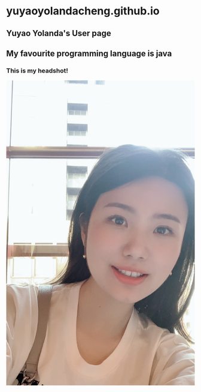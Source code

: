 # yuyaoyolandacheng.github.io
## Yuyao Yolanda's User page
## My favourite programming language is java
### This is my headshot!
![Image of Yolanda](https://github.com/YuyaoYolandaCheng/yuyaoyolandacheng.github.io/blob/main/yuyao_headshot.jpeg)
